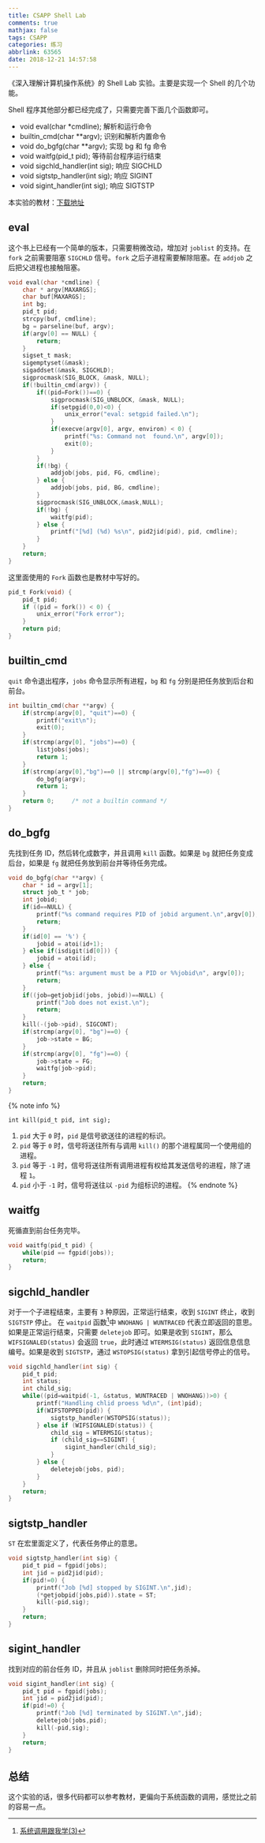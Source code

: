 ```yaml
---
title: CSAPP Shell Lab
comments: true
mathjax: false
tags: CSAPP
categories: 练习
abbrlink: 63565
date: 2018-12-21 14:57:58
---
```


《深入理解计算机操作系统》的 Shell Lab 实验。主要是实现一个 Shell 的几个功能。

<!--more-->

Shell 程序其他部分都已经完成了，只需要完善下面几个函数即可。

- void eval(char *cmdline); 解析和运行命令
- builtin_cmd(char **argv); 识别和解析内置命令
- void do_bgfg(char **argv); 实现 bg 和 fg 命令
- void waitfg(pid_t pid); 等待前台程序运行结束
- void sigchld_handler(int sig); 响应 SIGCHLD
- void sigtstp_handler(int sig); 响应 SIGINT
- void sigint_handler(int sig); 响应 SIGTSTP

本实验的教材：[下载地址](https://csapp.cs.cmu.edu/3e/shlab.pdf)

## eval

这个书上已经有一个简单的版本，只需要稍微改动，增加对 `joblist` 的支持。在 `fork` 之前需要阻塞 `SIGCHLD` 信号。`fork` 之后子进程需要解除阻塞。在 `addjob` 之后把父进程也接触阻塞。

```c
void eval(char *cmdline) {
    char * argv[MAXARGS];
    char buf[MAXARGS];
    int bg;
    pid_t pid;
    strcpy(buf, cmdline);
    bg = parseline(buf, argv);
    if(argv[0] == NULL) {
        return;
    }
    sigset_t mask;
    sigemptyset(&mask);
    sigaddset(&mask, SIGCHLD);
    sigprocmask(SIG_BLOCK, &mask, NULL);
    if(!builtin_cmd(argv)) {
        if((pid=Fork())==0) {
            sigprocmask(SIG_UNBLOCK, &mask, NULL);
            if(setpgid(0,0)<0) {
                unix_error("eval: setgpid failed.\n");
            }
            if(execve(argv[0], argv, environ) < 0) {
                printf("%s: Command not  found.\n", argv[0]);
                exit(0);
            }
        }
        if(!bg) {
            addjob(jobs, pid, FG, cmdline);
        } else {
            addjob(jobs, pid, BG, cmdline);
        }
        sigprocmask(SIG_UNBLOCK,&mask,NULL);
        if(!bg) {
            waitfg(pid);
        } else {
            printf("[%d] (%d) %s\n", pid2jid(pid), pid, cmdline);
        }
    }
    return;
}
```

这里面使用的 `Fork` 函数也是教材中写好的。

```c
pid_t Fork(void) {
    pid_t pid;
    if ((pid = fork()) < 0) {
        unix_error("Fork error");
    }
    return pid;
}
```

## builtin_cmd

`quit` 命令退出程序，`jobs` 命令显示所有进程，`bg` 和 `fg` 分别是把任务放到后台和前台。

```c
int builtin_cmd(char **argv) {
    if(strcmp(argv[0], "quit")==0) {
        printf("exit\n");
        exit(0);
    }
    if(strcmp(argv[0], "jobs")==0) {
        listjobs(jobs);
        return 1;
    }
    if(strcmp(argv[0],"bg")==0 || strcmp(argv[0],"fg")==0) {
        do_bgfg(argv);
        return 1;
    }
    return 0;     /* not a builtin command */
}
```

## do_bgfg

先找到任务 ID，然后转化成数字，并且调用 `kill` 函数。如果是 `bg` 就把任务变成后台，如果是 `fg` 就把任务放到前台并等待任务完成。

```c
void do_bgfg(char **argv) {
    char * id = argv[1];
    struct job_t * job;
    int jobid;
    if(id==NULL) {
        printf("%s command requires PID of jobid argument.\n",argv[0]);
        return;
    }
    if(id[0] == '%') {
        jobid = atoi(id+1);
    } else if(isdigit(id[0])) {
        jobid = atoi(id);
    } else {
        printf("%s: argument must be a PID or %%jobid\n", argv[0]);
        return;
    }
    if((job=getjobjid(jobs, jobid))==NULL) {
        printf("Job does not exist.\n");
        return;
    }
    kill(-(job->pid), SIGCONT);
    if(strcmp(argv[0], "bg")==0) {
        job->state = BG;
    }
    if(strcmp(argv[0], "fg")==0) {
        job->state = FG;
        waitfg(job->pid);
    }
    return;
}
```

{% note info %}

`int kill(pid_t pid, int sig);`

1. `pid` 大于 `0` 时，`pid` 是信号欲送往的进程的标识。
2. `pid` 等于 `0` 时，信号将送往所有与调用 `kill()` 的那个进程属同一个使用组的进程。
3. `pid` 等于 `-1` 时，信号将送往所有调用进程有权给其发送信号的进程，除了进程 `1`。
4. `pid` 小于 `-1` 时，信号将送往以 `-pid` 为组标识的进程。
{% endnote %}

## waitfg

死循直到前台任务完毕。

```c
void waitfg(pid_t pid) {
    while(pid == fgpid(jobs));
    return;
}
```

## sigchld_handler

对于一个子进程结束，主要有 `3` 种原因，正常运行结束，收到 `SIGINT` 终止，收到 `SIGTSTP` 停止。
在 `waitpid` 函数[^1]中 `WNOHANG | WUNTRACED` 代表立即返回的意思。如果是正常运行结束，只需要 `deletejob` 即可。如果是收到 `SIGINT`，那么 `WIFSIGNALED(status)` 会返回 `true`，此时通过 `WTERMSIG(status)` 返回信息信息编号。如果是收到 `SIGTSTP`，通过 `WSTOPSIG(status)` 拿到引起信号停止的信号。

```c
void sigchld_handler(int sig) {
    pid_t pid;
    int status;
    int child_sig;
    while((pid=waitpid(-1, &status, WUNTRACED | WNOHANG))>0) {
        printf("Handling chlid proess %d\n", (int)pid);
        if(WIFSTOPPED(pid)) {
            sigtstp_handler(WSTOPSIG(status));
        } else if (WIFSIGNALED(status)) {
            child_sig = WTERMSIG(status);
            if (child_sig==SIGINT) {
                sigint_handler(child_sig);
            }
        } else {
            deletejob(jobs, pid);
        }
    }
    return;
}
```

## sigtstp_handler

`ST` 在宏里面定义了，代表任务停止的意思。

```c
void sigtstp_handler(int sig) {
    pid_t pid = fgpid(jobs);
    int jid = pid2jid(pid);
    if(pid!=0) {
        printf("Job [%d] stopped by SIGINT.\n",jid);
        (*getjobpid(jobs,pid)).state = ST;
        kill(-pid,sig);
    }
    return;
}
```

## sigint_handler

找到对应的前台任务 ID，并且从 `joblist` 删除同时把任务杀掉。

```c
void sigint_handler(int sig) {
    pid_t pid = fgpid(jobs);
    int jid = pid2jid(pid);
    if(pid!=0) {
        printf("Job [%d] terminated by SIGINT.\n",jid);
        deletejob(jobs,pid);
        kill(-pid,sig);
    }
    return;
}
```

## 总结

这个实验的话，很多代码都可以参考教材，更偏向于系统函数的调用，感觉比之前的容易一点。

[^1]: [系统调用跟我学(3)](https://www.ibm.com/developerworks/cn/linux/kernel/syscall/part3/index.html)
